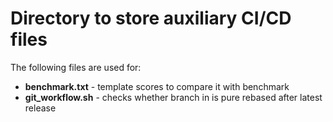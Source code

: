 # Directory to store auxiliary CI/CD files

The following files are used for:
  * **benchmark.txt** - template scores to compare it with benchmark
  * **git_workflow.sh** - checks whether branch in is pure rebased after latest release

